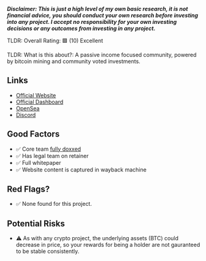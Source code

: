 ***Disclaimer: This is just a high level of my own basic research, it is not financial advice, you should conduct your own research before investing into any project. I accept no responsibility for your own investing decisions or any outcomes from investing in any project.***

TLDR: Overall Rating: 🟩 (10) Excellent

TLDR: What is this about?: A passive income focused community, powered by bitcoin mining and community voted investments.

## Links
 - [Official Website](https://www.hydrowhalesclub.com/)
 - [Official Dashboard](https://dashboard.hydrowhalesclub.com/)
 - [OpenSea](https://opensea.io/collection/hydro-whales-mining-club-official)
 - [Discord](https://discord.gg/hydrowhales)

## Good Factors

 - ✅ Core team [fully doxxed](https://www.hydrowhalesclub.com/#team)
 - ✅ Has legal team on retainer
 - ✅ Full whitepaper
 - ✅ Website content is captured in wayback machine

## Red Flags?

 - ✅ None found for this project.

## Potential Risks

 - ⚠️ As with any crypto project, the underlying assets (BTC) could decrease in price, so your rewards for being a holder are not gauranteed to be stable consistently.
